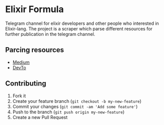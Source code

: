 # Elixir Formula

Telegram channel for elixir developers and other people who interested in Elixir-lang. The project is a scraper which parse different resources for further publication in the telegram channel.

## Parcing resources
  - [Medium](http://medium.com/)
  - [DevTo](https://dev.to/)

## Contributing

1. Fork it
2. Create your feature branch (`git checkout -b my-new-feature`)
3. Commit your changes (`git commit -am 'Add some feature'`)
4. Push to the branch (`git push origin my-new-feature`)
5. Create a new Pull Request
